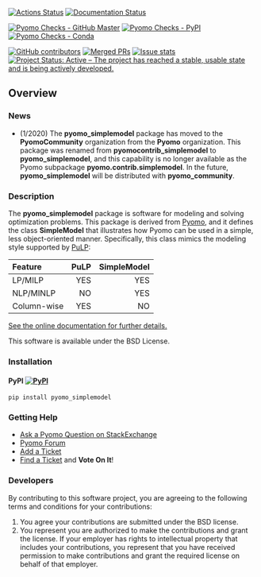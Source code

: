
[![Actions Status](https://github.com/pyomo-annex/pyomo_simplemodel/workflows/continuous-integration/github/pr/linux/badge.svg)](https://github.com/pyomo-annex/pyomo_simplemodel/actions)
[![Documentation Status](https://readthedocs.org/projects/pyomo-simplemodel/badge/?version=latest)](http://pyomo-simplemodel.readthedocs.org/en/latest/)

[![Pyomo Checks - GitHub Master](https://github.com/pyomo-annex/pyomo_simplemodel/workflows/pyomo-checks/master/badge.svg)](https://github.com/pyomo-annex/pyomo_simplemodel/actions)
[![Pyomo Checks - PyPI](https://github.com/pyomo-annex/pyomo_simplemodel/workflows/pyomo-checks/pypi/badge.svg)](https://github.com/pyomo-annex/pyomo_simplemodel/actions)
[![Pyomo Checks - Conda](https://github.com/pyomo-annex/pyomo_simplemodel/workflows/pyomo-checks/conda/badge.svg)](https://github.com/pyomo-annex/pyomo_simplemodel/actions)

[![GitHub contributors](https://img.shields.io/github/contributors/pyomo-annex/pyomo_simplemodel.svg)](https://github.com/pyomo-annex/pyomo_simplemodel/graphs/contributors)
[![Merged PRs](https://img.shields.io/github/issues-pr-closed-raw/pyomo-annex/pyomo_simplemodel.svg?label=merged+PRs)](https://github.com/pyomo-annex/pyomo_simplemodel/pulls?q=is:pr+is:merged)
[![Issue stats](http://isitmaintained.com/badge/resolution/pyomo-annex/pyomo_simplemodel.svg)](http://isitmaintained.com/project/pyomo-annex/pyomo_simplemodel)
[![Project Status: Active – The project has reached a stable, usable state and is being actively developed.](http://www.repostatus.org/badges/latest/active.svg)](http://www.repostatus.org/#active)

## Overview

### News

* (1/2020) The **pyomo_simplemodel** package has moved to the **PyomoCommunity** organization from the **Pyomo** organization.  This package was renamed from **pyomocontrib_simplemodel** to **pyomo_simplemodel**, and this capability is no longer available as the Pyomo subpackage **pyomo.contrib.simplemodel**.  In the future, **pyomo_simplemodel** will be distributed with **pyomo_community**.

### Description 

The **pyomo_simplemodel** package is software for modeling
and solving optimization problems.  This package is derived from
[Pyomo](http://www.pyomo.org), and it defines the class **SimpleModel** that illustrates
how Pyomo can be used in a simple, less object-oriented manner.
Specifically, this class mimics the modeling style supported by
[PuLP](https://github.com/coin-or/pulp):

| Feature | PuLP | SimpleModel |
|:---------|------:|-------------:|
|LP/MILP  | YES  | YES         |
| NLP/MINLP | NO | YES |
|Column-wise | YES | NO |

[See the online documentation for further details.](http://pyomo-simplemodel.readthedocs.org/en/latest/)

This software is available under the BSD License.

### Installation

#### PyPI [![PyPI](https://img.shields.io/pypi/v/pyomo_simplemodel.svg?maxAge=2592000)]()
<!---
# PyPI download stats appear to be broken
[![PyPI](https://img.shields.io/pypi/dm/pyomo_simplemodel.svg?maxAge=2592000)]()
--->

    pip install pyomo_simplemodel
    
<!---
#### BinStar [![Binstar Badge](https://anaconda.org/conda-forge/pyomo_simplemodel/badges/version.svg)](https://anaconda.org/conda-forge/pyomo_simplemodel) [![Binstar Badge](https://anaconda.org/conda-forge/pyomo_simplemodel/badges/downloads.svg)](https://anaconda.org/conda-forge/pyomo_simplemodel)

    conda install -c https://conda.anaconda.org/conda-forge pyomo_simplemodel
--->

### Getting Help

* [Ask a Pyomo Question on StackExchange](https://stackoverflow.com/questions/ask?tags=pyomo)
* [Pyomo Forum](https://groups.google.com/forum/?hl=en#!forum/pyomo-forum)
* [Add a Ticket](https://github.com/Pyomo/pyomo_simplemodel/issues/new)
* [Find a Ticket](https://github.com/Pyomo/pyomo_simplemodel/issues) and **Vote On It**!


### Developers

By contributing to this software project, you are agreeing to the
following terms and conditions for your contributions:

1. You agree your contributions are submitted under the BSD license. 
2. You represent you are authorized to make the contributions and grant the license. If your employer has rights to intellectual property that includes your contributions, you represent that you have received permission to make contributions and grant the required license on behalf of that employer. 
